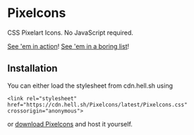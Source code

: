 # Pixelcons

CSS Pixelart Icons. No JavaScript required.

[See 'em in action](https://hell-sh.github.io/Pixelcons/)! [See 'em in a boring list](https://hell-sh.github.io/Pixelcons/cheatsheet.html)!

## Installation

You can either load the stylesheet from cdn.hell.sh using

	<link rel="stylesheet" href="https://cdn.hell.sh/Pixelcons/latest/Pixelcons.css" crossorigin="anonymous">

or [download Pixelcons](https://github.com/hell-sh/Pixelcons/releases) and host it yourself.
